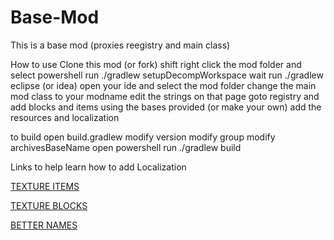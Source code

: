 # Base-Mod
This is a base mod (proxies reegistry and main class)


How to use
Clone this mod (or fork)
shift right click the mod folder and select powershell
run ./gradlew setupDecompWorkspace
wait
run ./gradlew eclipse (or idea)
open your ide and select the mod folder
change the main mod class to your modname
edit the strings on that page
goto registry and add blocks and items using the bases provided (or make your own)
add the resources and localization

to build 
open build.gradlew
modify version
modify group
modify archivesBaseName
open powershell
run ./gradlew build


Links to help learn how to add Localization

[TEXTURE ITEMS](https://shadowfacts.net/tutorials/forge-modding-112/json-item-models/)

[TEXTURE BLOCKS](https://shadowfacts.net/tutorials/forge-modding-112/basic-forge-blockstates/)

[BETTER NAMES](https://shadowfacts.net/tutorials/forge-modding-112/localization/)
